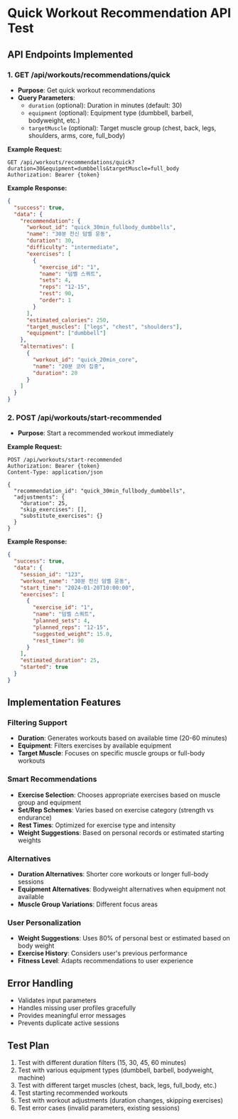 # Quick Workout Recommendation API Test

## API Endpoints Implemented

### 1. GET /api/workouts/recommendations/quick
- **Purpose**: Get quick workout recommendations
- **Query Parameters**:
  - `duration` (optional): Duration in minutes (default: 30)
  - `equipment` (optional): Equipment type (dumbbell, barbell, bodyweight, etc.)
  - `targetMuscle` (optional): Target muscle group (chest, back, legs, shoulders, arms, core, full_body)

**Example Request:**
```
GET /api/workouts/recommendations/quick?duration=30&equipment=dumbbells&targetMuscle=full_body
Authorization: Bearer {token}
```

**Example Response:**
```json
{
  "success": true,
  "data": {
    "recommendation": {
      "workout_id": "quick_30min_fullbody_dumbbells",
      "name": "30분 전신 덤벨 운동",
      "duration": 30,
      "difficulty": "intermediate",
      "exercises": [
        {
          "exercise_id": "1",
          "name": "덤벨 스쿼트",
          "sets": 4,
          "reps": "12-15",
          "rest": 90,
          "order": 1
        }
      ],
      "estimated_calories": 250,
      "target_muscles": ["legs", "chest", "shoulders"],
      "equipment": ["dumbbell"]
    },
    "alternatives": [
      {
        "workout_id": "quick_20min_core",
        "name": "20분 코어 집중",
        "duration": 20
      }
    ]
  }
}
```

### 2. POST /api/workouts/start-recommended
- **Purpose**: Start a recommended workout immediately

**Example Request:**
```
POST /api/workouts/start-recommended
Authorization: Bearer {token}
Content-Type: application/json

{
  "recommendation_id": "quick_30min_fullbody_dumbbells",
  "adjustments": {
    "duration": 25,
    "skip_exercises": [],
    "substitute_exercises": {}
  }
}
```

**Example Response:**
```json
{
  "success": true,
  "data": {
    "session_id": "123",
    "workout_name": "30분 전신 덤벨 운동",
    "start_time": "2024-01-20T10:00:00",
    "exercises": [
      {
        "exercise_id": "1",
        "name": "덤벨 스쿼트",
        "planned_sets": 4,
        "planned_reps": "12-15",
        "suggested_weight": 15.0,
        "rest_timer": 90
      }
    ],
    "estimated_duration": 25,
    "started": true
  }
}
```

## Implementation Features

### Filtering Support
- **Duration**: Generates workouts based on available time (20-60 minutes)
- **Equipment**: Filters exercises by available equipment
- **Target Muscle**: Focuses on specific muscle groups or full-body workouts

### Smart Recommendations
- **Exercise Selection**: Chooses appropriate exercises based on muscle group and equipment
- **Set/Rep Schemes**: Varies based on exercise category (strength vs endurance)
- **Rest Times**: Optimized for exercise type and intensity
- **Weight Suggestions**: Based on personal records or estimated starting weights

### Alternatives
- **Duration Alternatives**: Shorter core workouts or longer full-body sessions
- **Equipment Alternatives**: Bodyweight alternatives when equipment not available
- **Muscle Group Variations**: Different focus areas

### User Personalization
- **Weight Suggestions**: Uses 80% of personal best or estimated based on body weight
- **Exercise History**: Considers user's previous performance
- **Fitness Level**: Adapts recommendations to user experience

## Error Handling
- Validates input parameters
- Handles missing user profiles gracefully
- Provides meaningful error messages
- Prevents duplicate active sessions

## Test Plan
1. Test with different duration filters (15, 30, 45, 60 minutes)
2. Test with various equipment types (dumbbell, barbell, bodyweight, machine)
3. Test with different target muscles (chest, back, legs, full_body, etc.)
4. Test starting recommended workouts
5. Test with workout adjustments (duration changes, skipping exercises)
6. Test error cases (invalid parameters, existing sessions)
